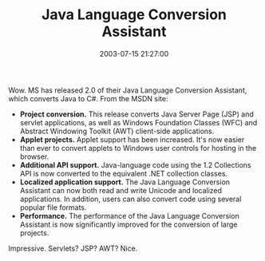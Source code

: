 ﻿---
layout: post
title: "Java Language Conversion Assistant"
comments: false
date: 2003-07-15 21:27:00
categories:
 - Technology
subtext-id: d10c78a3-25b7-4435-b64c-1196c94bb536
alias: /blog/Java-Language-Conversion-Assistant.aspx
---


Wow. MS has released 2.0 of their Java Language Conversion Assistant, which converts Java to C#. From the MSDN site:

  * **Project conversion.** This release converts Java Server Page (JSP) and servlet applications, as well as Windows Foundation Classes (WFC) and Abstract Windowing Toolkit (AWT) client-side applications. 
  * **Applet projects.** Applet support has been increased. It's now easier than ever to convert applets to Windows user controls for hosting in the browser. 
  * **Additional API support.** Java-language code using the 1.2 Collections API is now converted to the equivalent .NET collection classes. 
  * **Localized application support.** The Java Language Conversion Assistant can now both read and write Unicode and localized applications. In addition, users can also convert code using several popular file formats. 
  * **Performance.** The performance of the Java Language Conversion Assistant is now significantly improved for the conversion of large projects.

Impressive. Servlets? JSP? AWT? Nice.
